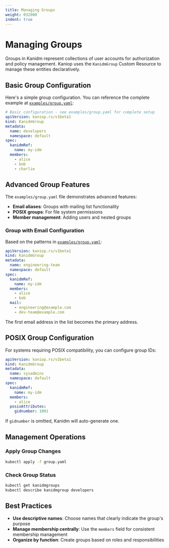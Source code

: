 ```yaml
---
title: Managing Groups
weight: 032000
indent: true
---
```


# Managing Groups

Groups in Kanidm represent collections of user accounts for authorization and policy management.
Kaniop uses the `KanidmGroup` Custom Resource to manage these entities declaratively.

## Basic Group Configuration

Here's a simple group configuration. You can reference the complete example at
[`examples/group.yaml`](https://github.com/pando85/kaniop/blob/v0.0-beta.7/examples/group.yaml):

```yaml
# Basic configuration - see examples/group.yaml for complete setup
apiVersion: kaniop.rs/v1beta1
kind: KanidmGroup
metadata:
  name: developers
  namespace: default
spec:
  kanidmRef:
    name: my-idm
  members:
    - alice
    - bob
    - charlie
```

## Advanced Group Features

The `examples/group.yaml` file demonstrates advanced features:

- **Email aliases**: Groups with mailing list functionality
- **POSIX groups**: For file system permissions
- **Member management**: Adding users and nested groups

### Group with Email Configuration

Based on the patterns in
[`examples/group.yaml`](https://github.com/pando85/kaniop/blob/v0.0-beta.7/examples/group.yaml):

```yaml
apiVersion: kaniop.rs/v1beta1
kind: KanidmGroup
metadata:
  name: engineering-team
  namespace: default
spec:
  kanidmRef:
    name: my-idm
  members:
    - alice
    - bob
  mail:
    - engineering@example.com
    - dev-team@example.com
```

The first email address in the list becomes the primary address.

## POSIX Group Configuration

For systems requiring POSIX compatibility, you can configure group IDs:

```yaml
apiVersion: kaniop.rs/v1beta1
kind: KanidmGroup
metadata:
  name: sysadmins
  namespace: default
spec:
  kanidmRef:
    name: my-idm
  members:
    - alice
  posixAttributes:
    gidnumber: 1001
```

If `gidnumber` is omitted, Kanidm will auto-generate one.

## Management Operations

### Apply Group Changes

```bash
kubectl apply -f group.yaml
```

### Check Group Status

```bash
kubectl get kanidmgroups
kubectl describe kanidmgroup developers
```

## Best Practices

- **Use descriptive names**: Choose names that clearly indicate the group's purpose
- **Manage membership centrally**: Use the `members` field for consistent membership management
- **Organize by function**: Create groups based on roles and responsibilities
